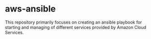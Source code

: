 # aws-ansible
This repository primarily focuses on creating an ansible playbook for starting and managing of different services provided by Amazon Cloud Services.
